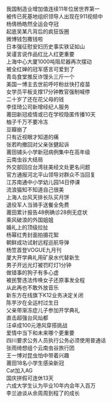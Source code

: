 我国制造业增加值连续11年位居世界第一  
被传已死基地组织领导人出现在911视频中  
杨倩杨皓然全运会夺冠  
起底吴某凡背后的疯狂饭圈  
微博钱包撒钱啦  
日本强征慰安妇历史事实铁证如山  
吴谨言说作品红比人红更重要  
上海中心大厦1000吨阻尼器再次摆动  
被全红婵的冠军感言可爱到了  
青岛食堂推反诈馒头三斤一个  
美国一博主去世前呼吁粉丝快打疫苗  
女学员平板支撑17分钟教官强制喊停  
二十岁了还在花父母的钱  
李佳琦公司新增经纪人服务  
莆田新冠疫情或已在学校隐匿传播10天  
柚子千万不要冷冻  
豆瓣崩了  
只有近视眼才知道的痛  
张若昀撤回对父亲张健起诉  
莆田铺头小学新冠病例集中在高年级  
云南虫谷大结局  
外交部回应台湾驻美经文处更名问题  
官方通报河北平山领导对群众不当回复  
江苏南通中小学幼儿园14日停课  
流浪猫知不知道自己很美  
上海人台风天排长队买月饼  
退役军人当骑手送餐全免费  
莆田累计报告48例确诊28例无症状  
乘风破浪的外国姐姐  
婚礼上的顶级拉扯  
杨幂红秀封面拍摄花絮  
朝鲜成功试射远程巡航导弹  
杨笠首登VOGUE九月刊  
厦大开学典礼用矿泉水代替新生  
男子开远光灯被罚盯灯1分钟  
做错事的狗子有多心虚  
被民警违法传唤女子还原事发全程  
从此再也不敢外放音乐  
新东方在线旗下K12业务决定关闭  
陈芋汐在全运村过生日  
父亲带渐冻症儿子参加开学典礼  
直击超强台风灿都  
汪卓成100元港风穿搭挑战  
爱情中当下和未来哪个更重要  
四川要求公务人员执行公务必须使用普通话  
张雨绮想组个云南虫谷旅行团  
王一博对昆虫怕中带着兴趣  
莆田18名小学生感染新冠  
Cat加入AG  
国庆拼假可连休13天  
六成大学生认为毕业10年内会年入百万  
李兰迪谈从余周周到程了的成长  
